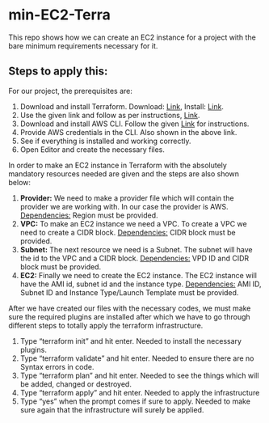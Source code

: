 # min-EC2-Terra
This repo shows how we can create an EC2 instance for a project with the bare minimum requirements necessary for it. 

## Steps to apply this:
For our project, the prerequisites are:
1. Download and install Terraform. Download: <a href="https://www.terraform.io/">Link</a>, Install: <a href="https://developer.hashicorp.com/terraform/tutorials/aws-get-started/install-cli">Link</a>. 
2. Use the given link and follow as per instructions, <a href="https://docs.google.com/document/d/1_FckCr6VTwdX_9NihxZCNxI4E9yp39FVMKezc0iYx2o/edit">Link</a>.
3. Download and install AWS CLI. Follow the given <a href="https://www.howtogeek.com/devops/how-to-install-and-configure-the-aws-cli/">Link</a> for instructions.
4. Provide AWS credentials in the CLI. Also shown in the above link.
5. See if everything is installed and working correctly.
6. Open Editor and create the necessary files.

In order to make an EC2 instance in Terraform with the absolutely mandatory resources needed are given and the steps are also shown below:
1. <b>Provider:</b> We need to make a provider file which will contain the provider we are working with. In our case the provider is AWS. <u>Dependencies:</u> Region must be provided.
2. <b>VPC:</b> To make an EC2 instance we need a VPC. To create a VPC we need to create a CIDR block. <u>Dependencies:</u> CIDR block must be provided.
3. <b>Subnet:</b> The next resource we need is a Subnet. The subnet will have the id to the VPC and a CIDR block. <u>Dependencies:</u> VPD ID and CIDR block must be provided.
4. <b>EC2:</b> Finally we need to create the EC2 instance. The EC2 instance will have the AMI id, subnet id and the instance type. <u>Dependencies:</u> AMI ID, Subnet ID and Instance Type/Launch Template must be provided.

After we have created our files with the necessary codes, we must make sure the required plugins are installed after which we have to go through different steps to totally apply the terraform infrastructure.
1. Type “terraform init” and hit enter. Needed to install the necessary plugins.
2. Type “terraform validate” and hit enter. Needed to ensure there are no Syntax errors in code.
3. Type “terraform plan” and hit enter. Needed to see the things which will be added, changed or destroyed.
4. Type “terraform apply” and hit enter. Needed to apply the infrastructure
5. Type “yes” when the prompt comes if sure to apply. Needed to make sure again that the infrastructure will surely be applied.

